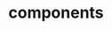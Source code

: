 <!-- Space: Projects -->
<!-- Parent: TerraformAwsEc2Instance -->
<!-- Title: Components TerraformAwsEc2Instance -->

<!-- Label: TerraformAwsEc2Instance -->
<!-- Label: Project -->
<!-- Label: Components -->
<!-- Include: docs/disclaimer.md -->
<!-- Include: ac:toc -->

# components
